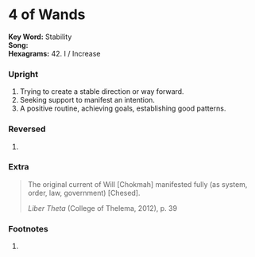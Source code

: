# 4 of Wands

**Key Word:** Stability  
**Song:**   
**Hexagrams:** 42. I / Increase



### Upright

1) Trying to create a stable direction or way forward.
2) Seeking support to manifest an intention.
3) A positive routine, achieving goals, establishing good patterns.



### Reversed

1) 



### Extra

>The original current of Will [Chokmah] manifested fully (as system, order, law, government) [Chesed].
>
>*Liber Theta* (College of Thelema, 2012), p. 39



### Footnotes

1. 


